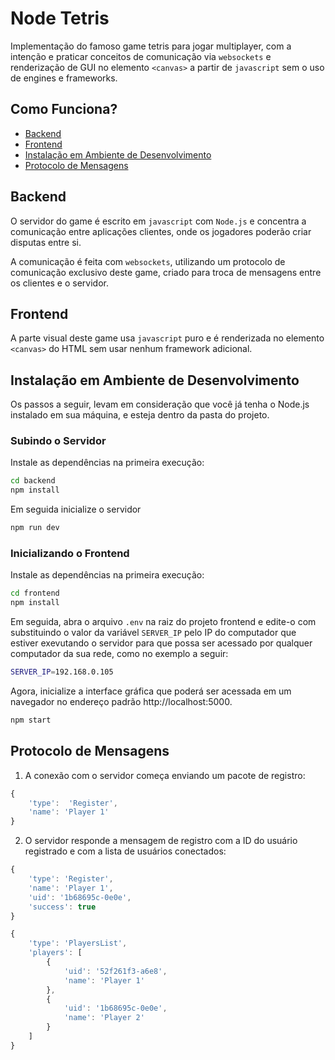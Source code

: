 # Node Tetris
Implementação do famoso game tetris para jogar multiplayer, com a intenção e praticar conceitos de comunicação via `websockets` e renderização de GUI no elemento `<canvas>` a partir de `javascript` sem o uso de engines e frameworks. 

## Como Funciona?
- [Backend](#backend)
- [Frontend](#frontend)
- [Instalação em Ambiente de Desenvolvimento](#instalação-em-ambiente-de-desenvolvimento)
- [Protocolo de Mensagens](#protocolo-de-mensagens)

## **Backend**
O servidor do game é escrito em `javascript` com `Node.js` e concentra a comunicação entre aplicações clientes, onde os jogadores poderão criar disputas entre si.

A comunicação é feita com `websockets`, utilizando um protocolo de comunicação exclusivo deste game, criado para troca de mensagens entre os clientes e o servidor.

## **Frontend**
A parte visual deste game usa `javascript` puro e é renderizada no elemento `<canvas>` do HTML sem usar nenhum framework adicional.

## **Instalação em Ambiente de Desenvolvimento**
Os passos a seguir, levam em consideração que você já tenha o Node.js instalado em sua máquina, e esteja dentro da pasta do projeto.
### Subindo o Servidor
Instale as dependências na primeira execução:
```bash
cd backend
npm install
````
 Em seguida inicialize o servidor
```bash
npm run dev
````
### Inicializando o Frontend
Instale as dependências na primeira execução:
```bash
cd frontend
npm install
````
 Em seguida, abra o arquivo `.env` na raiz do projeto frontend e edite-o com substituindo o valor da variável `SERVER_IP` pelo IP do computador que estiver exevutando o servidor para que possa ser acessado por qualquer computador da sua rede, como no exemplo a seguir:
 ````bash
 SERVER_IP=192.168.0.105
 ````
 Agora, inicialize a interface gráfica que poderá ser acessada em um navegador no endereço padrão http://localhost:5000.
```bash
npm start
````
## **Protocolo de Mensagens**
1. A conexão com o servidor começa enviando um pacote de registro:
````js
{
    'type':  'Register',
    'name': 'Player 1'
}
````
2. O servidor responde a mensagem de registro com a ID do usuário registrado e com a lista de usuários conectados:

````js
{
    'type': 'Register',
    'name': 'Player 1',
    'uid': '1b68695c-0e0e',
    'success': true
}
````

````js
{
    'type': 'PlayersList',
    'players': [
        {
            'uid': '52f261f3-a6e8',
            'name': 'Player 1'
        },
        {
            'uid': '1b68695c-0e0e',
            'name': 'Player 2'
        }
    ]
}
````
